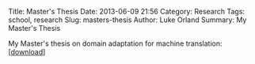 Title: Master's Thesis
Date: 2013-06-09 21:56
Category: Research
Tags: school, research
Slug: masters-thesis
Author: Luke Orland
Summary: My Master's Thesis

My Master's thesis on domain adaptation for machine translation: [[download](https://www.dropbox.com/s/ysnlvsbnagruf4j/Luke%20Orland%20-%20MSE%20Project%20Report.pdf)]
